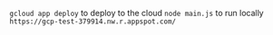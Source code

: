 `gcloud app deploy` to deploy to the cloud
`node main.js` to run locally
`https://gcp-test-379914.nw.r.appspot.com/`